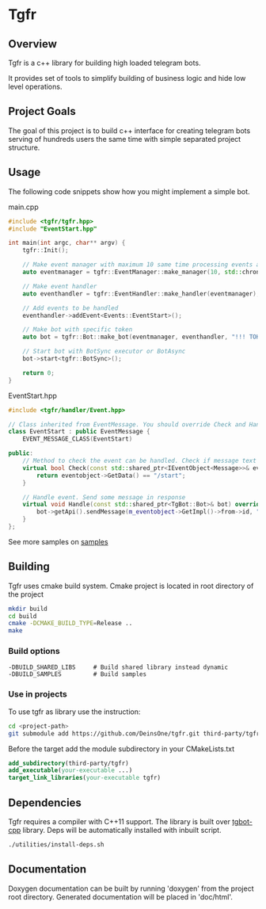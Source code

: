 # Tgfr

## Overview ##

Tgfr is a c++ library for building high loaded telegram bots.

It provides set of tools to simplify building of business logic and hide low level operations.

## Project Goals ##

The goal of this project is to build c++ interface for creating telegram bots serving of hundreds users the same time with simple separated project structure.

## Usage ##

The following code snippets show how you might implement a simple bot.

main.cpp

```cpp
#include <tgfr/tgfr.hpp>
#include "EventStart.hpp"

int main(int argc, char** argv) {
    tgfr::Init();

    // Make event manager with maximum 10 same time processing events and 1 minute max lifetime
    auto eventmanager = tgfr::EventManager::make_manager(10, std::chrono::minutes(1));

    // Make event handler
    auto eventhandler = tgfr::EventHandler::make_handler(eventmanager);

    // Add events to be handled
    eventhandler->addEvent<Events::EventStart>();

    // Make bot with specific token
    auto bot = tgfr::Bot::make_bot(eventmanager, eventhandler, "!!! TOKEN !!!");

    // Start bot with BotSync executor or BotAsync
    bot->start<tgfr::BotSync>();

    return 0;
}
```

EventStart.hpp

```cpp
#include <tgfr/handler/Event.hpp>

// Class inherited from EventMessage. You should override Check and Handle methods only
class EventStart : public EventMessage {
    EVENT_MESSAGE_CLASS(EventStart)

public:
    // Method to check the event can be handled. Check if message text is '/start'
    virtual bool Check(const std::shared_ptr<IEventObject<Message>>& eventobject) override {
        return eventobject->GetData() == "/start";
    }

    // Handle event. Send some message in response
    virtual void Handle(const std::shared_ptr<TgBot::Bot>& bot) override {
        bot->getApi().sendMessage(m_eventobject->GetImpl()->from->id, "Hi! Nice to meat you");
    }
};
```

See more samples on [samples](./samples)

## Building ##

Tgfr uses cmake build system. Cmake project is located in root directory of the project

```bash
mkdir build
cd build
cmake -DCMAKE_BUILD_TYPE=Release ..
make
```

### Build options
```
-DBUILD_SHARED_LIBS     # Build shared library instead dynamic
-DBUILD_SAMPLES         # Build samples
```

### Use in projects ###

To use tgfr as library use the instruction:

```bash
cd <project-path>
git submodule add https://github.com/DeinsOne/tgfr.git third-party/tgfr
```

Before the target add the module subdirectory in your CMakeLists.txt

```cmake
add_subdirectory(third-party/tgfr)
add_executable(your-executable ...)
target_link_libraries(your-executable tgfr)
```

## Dependencies ##

Tgfr requires a compiler with C++11 support. The library is built over [tgbot-cpp](https://github.com/reo7sp/tgbot-cpp) library. Deps will be automatically installed with inbuilt script.

```bash
./utilities/install-deps.sh
```

## Documentation ##

Doxygen documentation can be built by running 'doxygen' from the project root directory. Generated documentation will be placed in 'doc/html'.
